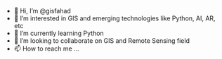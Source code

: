 - 👋 Hi, I’m @gisfahad
- 👀 I’m interested in GIS and emerging technologies like Python, AI, AR, etc
- 🌱 I’m currently learning Python
- 💞️ I’m looking to collaborate on GIS and Remote Sensing field
- 📫 How to reach me ...

<!---
gisfahad/gisfahad is a ✨ special ✨ repository because its `README.md` (this file) appears on your GitHub profile.
You can click the Preview link to take a look at your changes.
--->

